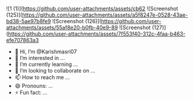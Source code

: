 
![1 (1)](https://github.com/user-attachments/assets/cb62
![Screenshot (125)](https://github.com/user-attachments/assets/a5f8247e-0528-43ae-bd38-5ae97b8fe9
![Screenshot (126)](https://github.com/user-attachments/assets/55af8e20-b0fb-40e9-89
![Screenshot (127)](https://github.com/user-attachments/assets/7f553f40-312c-4faa-b463-efe707863a3
- 👋 Hi, I’m @Karishmasri07
- 👀 I’m interested in ...
- 🌱 I’m currently learning ...
- 💞️ I’m looking to collaborate on ...
- 📫 How to reach me ...
- 😄 Pronouns: ...
- ⚡ Fun fact: ...

<!---
Karishmasri07/Karishmasri07 is a ✨ special ✨ repository because its `README.md` (this file) appears on your GitHub profile.
You can click the Preview link to take a look at your changes.
--->
